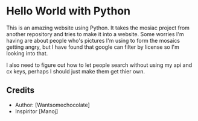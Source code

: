 Hello World with Python
==========================

This is an amazing website using Python.  It takes the mosiac project from another repository and tries to make it into a website.
Some worries I'm having are about people who's pictures I'm using to form the mosaics getting angry, but I have found that 
google can filter by license so I'm looking into that. 

I also need to figure out how to let people search without using my api and cx keys, perhaps I should just make them 
get thier own. 

Credits
--------------------------
* Author: [Wantsomechocolate]
* Inspiritor [Manoj]
